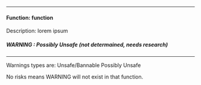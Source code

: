 <hr />

#### Function: function <param1> <param2>
Description: lorem ipsum

##### WARNING : Possibly Unsafe (not determained, needs research)

<hr />

Warnings types are:
Unsafe/Bannable
Possibly Unsafe

No risks means WARNING will not exist in that function.
